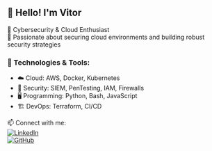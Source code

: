 
## 👋 Hello! I'm Vitor 

🔹 Cybersecurity & Cloud Enthusiast  
🔹 Passionate about securing cloud environments and building robust security strategies  

### 🚀 Technologies & Tools:
- ☁️ Cloud: AWS, Docker, Kubernetes  
- 🔐 Security: SIEM, PenTesting, IAM, Firewalls  
- 🖥️ Programming: Python, Bash, JavaScript  
- 🏗️ DevOps: Terraform, CI/CD  

📫 Connect with me:  
[![LinkedIn](https://img.shields.io/badge/LinkedIn-blue?logo=linkedin)](https://linkedin.com/in/VitorTosti)  
[![GitHub](https://img.shields.io/badge/GitHub-black?logo=github)](https://github.com/Vitor-Tosti)  


